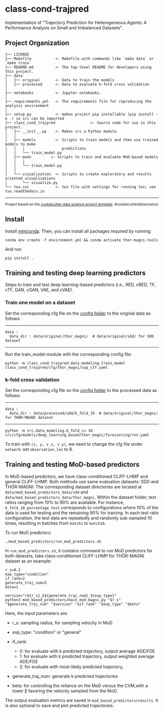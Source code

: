class-cond-trajpred
==============================

Implementation of "Trajectory Prediction for Heterogeneous Agents: A Performance Analysis on Small and Imbalanced Datasets".

Project Organization
------------

    ├── LICENSE
    ├── Makefile           <- Makefile with commands like `make data` or `make train`
    ├── README.md          <- The top-level README for developers using this project.
    ├── data
    │   ├── original       <- Data to train the models
    │   ├── processed      <- Data to evaluate k-fold cross validation
    │
    ├── notebooks          <- Jupyter notebooks. 
    │
    ├── requirements.yml   <- The requirements file for reproducing the analysis environment
    │                         
    ├── setup.py           <- makes project pip installable (pip install -e .) so src can be imported
    ├── class_cond_trajpred                <- Source code for use in this project.
    │   ├── __init__.py    <- Makes src a Python module
    │   │
    │   ├── models         <- Scripts to train models and then use trained models to make
    │   │   │                 predictions
    │   │   └── train_model.py
    │   ├── mods         <- Scripts to train and evaluate MoD-based models
    │   │   │                 
    │   │   └── train_model.py
    │   │
    │   └── visualization  <- Scripts to create exploratory and results oriented visualizations
    │       └── visualize.py
    └── tox.ini            <- tox file with settings for running tox; see tox.readthedocs.io


--------

<p><small>Project based on the <a target="_blank" href="https://drivendata.github.io/cookiecutter-data-science/">cookiecutter data science project template</a>. #cookiecutterdatascience</small></p>



## Install

Install [miniconda](http://docs.conda.io/en/latest/miniconda.html). Then, you can install all packages required by running:

```
conda env create -f environment.yml && conda activate thor-magni-tools
```

And run:
```
pip install .
```

## Training and testing deep learning predictors

Steps to train and test deep learning-based predictors (i.e., RED, cRED, TF, cTF, GAN, cGAN, VAE, and cVAE).

### Train one model on a dataset

Set the corresponding cfg file on  the [config folder](https://github.com/tmralmeida/class-cond-trajpred/tree/main/class_cond_trajpred/cfg) to the original data as follows:

------------
    data :
      data_dir : data/original/thor_magni/  # data/original/sdd/ for SDD dataset
------------

Run the train_model module with the corresponding config file:
```
python -m class_cond_trajpred.data_modeling.train_model class_cond_trajpred/cfg/thor_magni/sup_ctf.yaml 
```

### k-fold cross validation

Set the corresponding cfg file on  the [config folder](https://github.com/tmralmeida/class-cond-trajpred/tree/main/class_cond_trajpred/cfg) to the processed data as follows:

------------
    data :
      data_dir : data/processed/sdd/k_fold_10  # data/original/thor_magni/ for THOR-MAGNI dataset
------------


```
python -m src.data_modeling.k_fold_cv 10 src/cfg/models/deep_learning_based/thor_magni/forecasting/rnn.yaml
```

To train with `(x, y, v_x, v_y)`, we need to change the cfg file under `network`: set `observation_len` to 8.



## Training and testing MoD-based predictors
In MoD-based predictors, we have class-conditioned CLiFF-LHMP and general CLiFF-LHMP. Both methods use same evaluation datasets: SDD and THÖR-MAGNI. The corresponding dataset directories are located at `data/mod_based_predictors_data/sdd` and  `data/mod_based_predictors_data/thor_magni`. Within the dataset folder, test ratios ranging from 10% to 90% are available. For instance, `k_fold_10_percentage_test` corresponds to configurations where 10% of the data is used for testing and the remaining 90% for training. In each test ratio configuration, the test data are repeatedly and randomly sub-sampled 10 times, resulting in batches from `batch1` to `batch10`.

To run MoD predictors:
```
./mod_based_predictors/run_mod_predictors.sh
```
In `run_mod_predictors.sh`, it contains command to run MoD predictors for both datasets, take class-conditioned CLiFF-LHMP for THÖR-MAGNI dataset as an example:
```
r_s=0.2
exp_type="condition" 
if_rank=2
generate_traj_num=5
beta=1

version="r${r_s}_k${generate_traj_num}_${exp_type}"
python3 mod_based_predictors/main_mod_magni.py "$r_s" "$generate_traj_num" "$version" "$if_rank" "$exp_type" "$beta"
```

Here, the input parameters are:
- r_s: sampling radius, for sampling velocity in MoD
- exp_type: "condition" or "general"
- if_rank: 
  - 0: for evaluate with k predicted trajectory, output average ADE/FDE
  - 1: for evaluate with k predicted trajectory, output weighted average ADE/FDE
  - 2: for evaluate with most-likely predicted trajectory,

- generate_traj_num: generate k predicted trajectories
- beta: for controlling the reliance on the MoD versus the CVM,with a lower β favoring the velocity sampled from the MoD.

The output evaluation metrics are saved in `mod_based_predictors/results`. It is also optional to save and plot predicted trajectories.



